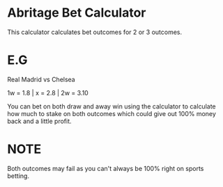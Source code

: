 # Abritage Bet Calculator

This calculator calculates bet outcomes for 2 or 3 outcomes.

# E.G

Real Madrid vs Chelsea

1w = 1.8 | x = 2.8 | 2w = 3.10

You can bet on both draw and away win using the calculator to calculate how much to stake on both outcomes which could give out 100% money back and a little profit.

# NOTE

Both outcomes may fail as you can't always be 100% right on sports betting.

